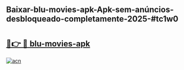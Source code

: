 ## Baixar-blu-movies-apk-Apk-sem-anúncios-desbloqueado-completamente-2025-#tc1w0

# <h2><a href="https://ainizakaria.my?title=blu-movies-apk&ref=20M">🔗👉 🔴 blu-movies-apk</a></h2>

[![acn](https://github.com/user-attachments/assets/0f9c940e-d8b0-45ae-aac7-cd30a18b3e1c)](https://ainizakaria.my?title=blu-movies-apk&ref=20M)

